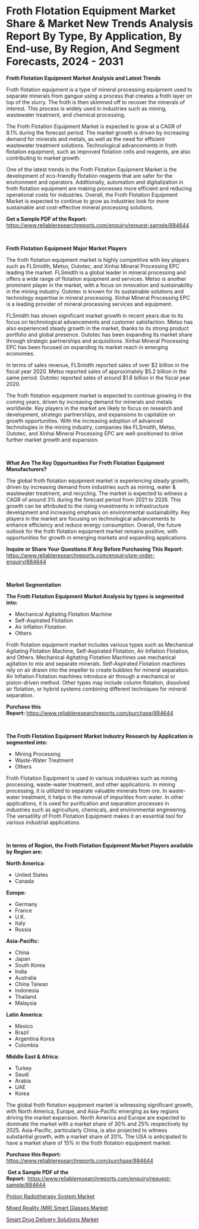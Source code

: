<p><h1>Froth Flotation Equipment Market Share & Market New Trends Analysis Report By Type, By Application, By End-use, By Region, And Segment Forecasts, 2024 - 2031</h1></p><p><strong>Froth Flotation Equipment Market Analysis and Latest Trends</strong></p>
<p><p>Froth flotation equipment is a type of mineral processing equipment used to separate minerals from gangue using a process that creates a froth layer on top of the slurry. The froth is then skimmed off to recover the minerals of interest. This process is widely used in industries such as mining, wastewater treatment, and chemical processing.</p><p>The Froth Flotation Equipment Market is expected to grow at a CAGR of 8.1% during the forecast period. The market growth is driven by increasing demand for minerals and metals, as well as the need for efficient wastewater treatment solutions. Technological advancements in froth flotation equipment, such as improved flotation cells and reagents, are also contributing to market growth.</p><p>One of the latest trends in the Froth Flotation Equipment Market is the development of eco-friendly flotation reagents that are safer for the environment and operators. Additionally, automation and digitalization in froth flotation equipment are making processes more efficient and reducing operational costs for industries. Overall, the Froth Flotation Equipment Market is expected to continue to grow as industries look for more sustainable and cost-effective mineral processing solutions.</p></p>
<p><strong>Get a Sample PDF of the Report:&nbsp;</strong> <a href="https://www.reliableresearchreports.com/enquiry/request-sample/884644">https://www.reliableresearchreports.com/enquiry/request-sample/884644</a></p>
<p>&nbsp;</p>
<p><strong>Froth Flotation Equipment Major Market Players</strong></p>
<p><p>The froth flotation equipment market is highly competitive with key players such as FLSmidth, Metso, Outotec, and Xinhai Mineral Processing EPC leading the market. FLSmidth is a global leader in mineral processing and offers a wide range of flotation equipment and services. Metso is another prominent player in the market, with a focus on innovation and sustainability in the mining industry. Outotec is known for its sustainable solutions and technology expertise in mineral processing. Xinhai Mineral Processing EPC is a leading provider of mineral processing services and equipment.</p><p>FLSmidth has shown significant market growth in recent years due to its focus on technological advancements and customer satisfaction. Metso has also experienced steady growth in the market, thanks to its strong product portfolio and global presence. Outotec has been expanding its market share through strategic partnerships and acquisitions. Xinhai Mineral Processing EPC has been focused on expanding its market reach in emerging economies.</p><p>In terms of sales revenue, FLSmidth reported sales of over $2 billion in the fiscal year 2020. Metso reported sales of approximately $5.2 billion in the same period. Outotec reported sales of around $1.6 billion in the fiscal year 2020.</p><p>The froth flotation equipment market is expected to continue growing in the coming years, driven by increasing demand for minerals and metals worldwide. Key players in the market are likely to focus on research and development, strategic partnerships, and expansions to capitalize on growth opportunities. With the increasing adoption of advanced technologies in the mining industry, companies like FLSmidth, Metso, Outotec, and Xinhai Mineral Processing EPC are well-positioned to drive further market growth and expansion.</p></p>
<p>&nbsp;</p>
<p><strong>What Are The Key Opportunities For Froth Flotation Equipment Manufacturers?</strong></p>
<p><p>The global froth flotation equipment market is experiencing steady growth, driven by increasing demand from industries such as mining, water & wastewater treatment, and recycling. The market is expected to witness a CAGR of around 3% during the forecast period from 2021 to 2026. This growth can be attributed to the rising investments in infrastructure development and increasing emphasis on environmental sustainability. Key players in the market are focusing on technological advancements to enhance efficiency and reduce energy consumption. Overall, the future outlook for the froth flotation equipment market remains positive, with opportunities for growth in emerging markets and expanding applications.</p></p>
<p><strong>Inquire or Share Your Questions If Any Before Purchasing This Report:</strong> <a href="https://www.reliableresearchreports.com/enquiry/pre-order-enquiry/884644">https://www.reliableresearchreports.com/enquiry/pre-order-enquiry/884644</a></p>
<p>&nbsp;</p>
<p><strong>Market Segmentation</strong></p>
<p><strong>The Froth Flotation Equipment Market Analysis by types is segmented into:</strong></p>
<p><ul><li>Mechanical Agitating Flotation Machine</li><li>Self-Aspirated Flotation</li><li>Air Inflation Flotation</li><li>Others</li></ul></p>
<p><p>Froth flotation equipment market includes various types such as Mechanical Agitating Flotation Machine, Self-Aspirated Flotation, Air Inflation Flotation, and Others. Mechanical Agitating Flotation Machines use mechanical agitation to mix and separate minerals. Self-Aspirated Flotation machines rely on air drawn into the impeller to create bubbles for mineral separation. Air Inflation Flotation machines introduce air through a mechanical or piston-driven method. Other types may include column flotation, dissolved air flotation, or hybrid systems combining different techniques for mineral separation.</p></p>
<p><strong>Purchase this Report:&nbsp;</strong><a href="https://www.reliableresearchreports.com/purchase/884644">https://www.reliableresearchreports.com/purchase/884644</a></p>
<p>&nbsp;</p>
<p><strong>The Froth Flotation Equipment Market Industry Research by Application is segmented into:</strong></p>
<p><ul><li>Mining Processing</li><li>Waste-Water Treatment</li><li>Others</li></ul></p>
<p><p>Froth Flotation Equipment is used in various industries such as mining processing, waste-water treatment, and other applications. In mining processing, it is utilized to separate valuable minerals from ore. In waste-water treatment, it helps in the removal of impurities from water. In other applications, it is used for purification and separation processes in industries such as agriculture, chemicals, and environmental engineering. The versatility of Froth Flotation Equipment makes it an essential tool for various industrial applications.</p></p>
<p>&nbsp;</p>
<p><strong>In terms of Region, the Froth Flotation Equipment Market Players available by Region are:</strong></p>
<p>
    <p> <strong> North America: </strong>
        <ul>
            <li>United States</li>
            <li>Canada</li>
        </ul>
        </p> 
    <p> <strong> Europe: </strong>
        <ul>
            <li>Germany</li>
            <li>France</li>
            <li>U.K.</li>
            <li>Italy</li>
            <li>Russia</li>
        </ul>
        </p> 
    <p> <strong> Asia-Pacific: </strong>
        <ul>
            <li>China</li>
            <li>Japan</li>
            <li>South Korea</li>
            <li>India</li>
            <li>Australia</li>
            <li>China Taiwan</li>
            <li>Indonesia</li>
            <li>Thailand</li>
            <li>Malaysia</li>
        </ul>
        </p> 
    <p> <strong> Latin America: </strong>
        <ul>
            <li>Mexico</li>
            <li>Brazil</li>
            <li>Argentina Korea</li>
            <li>Colombia</li>
        </ul>
        </p> 
    <p> <strong> Middle East & Africa: </strong>
        <ul>
            <li>Turkey</li>
            <li>Saudi</li>
            <li>Arabia</li>
            <li>UAE</li>
            <li>Korea</li>
        </ul>
    </p>
    </p>
<p><p>The global froth flotation equipment market is witnessing significant growth, with North America, Europe, and Asia-Pacific emerging as key regions driving the market expansion. North America and Europe are expected to dominate the market with a market share of 30% and 25% respectively by 2025. Asia-Pacific, particularly China, is also projected to witness substantial growth, with a market share of 20%. The USA is anticipated to have a market share of 15% in the froth flotation equipment market.</p></p>
<p><strong>Purchase this Report: </strong><a href="https://www.reliableresearchreports.com/purchase/884644">https://www.reliableresearchreports.com/purchase/884644</a></p>
<p>&nbsp;<strong>Get a Sample PDF of the Report:&nbsp;&nbsp;</strong><a href="https://www.reliableresearchreports.com/enquiry/request-sample/884644">https://www.reliableresearchreports.com/enquiry/request-sample/884644</a></p>
<p><strong></strong></p>
<p><p><a href="https://view.publitas.com/reportprime-1/proton-radiotherapy-system-market-with-the-goal-of-estimating-the-market-size-and-future-growth-potential-of-various-market-segments-based-on-component-applications-end-user-and-region/">Proton Radiotherapy System Market</a></p><p><a href="https://view.publitas.com/reportprime-1/mixed-reality-mr-smart-glasses-market-research-report-reveals-the-latest-trends-and-opportunities-of-this-market-for-period-from-2023-2030/">Mixed Reality (MR) Smart Glasses Market</a></p><p><a href="https://view.publitas.com/reportprime-1/smart-drug-delivery-solutions-market-size-share-trends-analysis-report-by-application-regional-outlook-competitive-strategies-and-segment-forecasts-2023-2030/">Smart Drug Delivery Solutions Market</a></p></p>